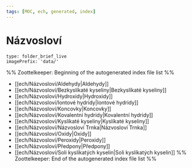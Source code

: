 ```yaml
---
tags: [MOC, ech, generated, index]
---
```

# Názvosloví
```ccard
type: folder_brief_live
imagePrefix: 'data/'
```
%% Zoottelkeeper: Beginning of the autogenerated index file list  %%
-  [[ech/Názvosloví/Aldehydy|Aldehydy]]
-  [[ech/Názvosloví/Bezkyslíkaté kyseliny|Bezkyslíkaté kyseliny]]
-  [[ech/Názvosloví/Hydroxidy|Hydroxidy]]
-  [[ech/Názvosloví/Iontové hydridy|Iontové hydridy]]
-  [[ech/Názvosloví/Koncovky|Koncovky]]
-  [[ech/Názvosloví/Kovalentní hydridy|Kovalentní hydridy]]
-  [[ech/Názvosloví/Kyslíkaté kyseliny|Kyslíkaté kyseliny]]
-  [[ech/Názvosloví/Názvosloví Trnka|Názvosloví Trnka]]
-  [[ech/Názvosloví/Oxidy|Oxidy]]
-  [[ech/Názvosloví/Peroxidy|Peroxidy]]
-  [[ech/Názvosloví/Předpony|Předpony]]
-  [[ech/Názvosloví/Soli kyslíkatých kyselin|Soli kyslíkatých kyselin]]
%% Zoottelkeeper: End of the autogenerated index file list  %%
